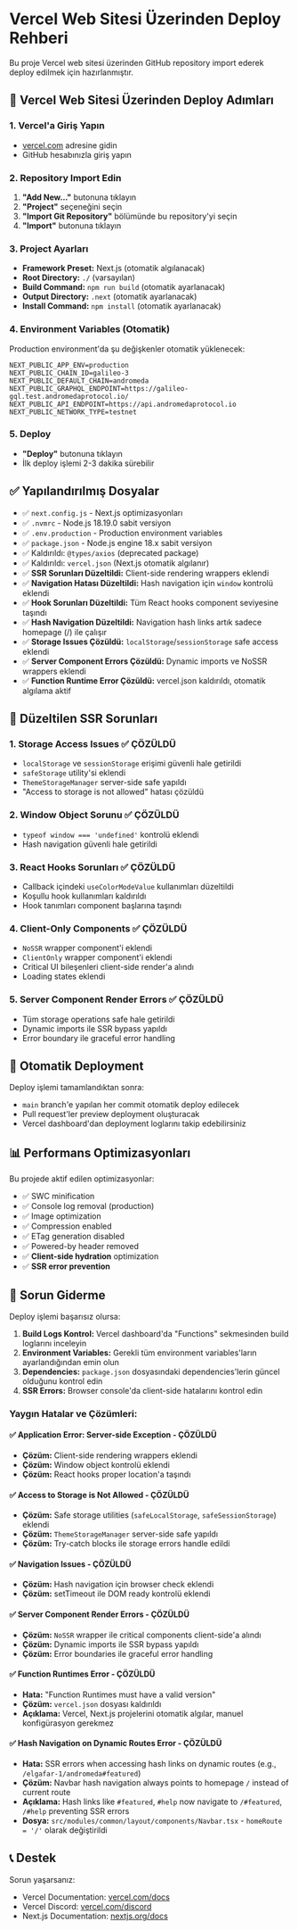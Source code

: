 # Vercel Web Sitesi Üzerinden Deploy Rehberi

Bu proje Vercel web sitesi üzerinden GitHub repository import ederek deploy edilmek için hazırlanmıştır.

## 🚀 Vercel Web Sitesi Üzerinden Deploy Adımları

### 1. Vercel'a Giriş Yapın
- [vercel.com](https://vercel.com) adresine gidin
- GitHub hesabınızla giriş yapın

### 2. Repository Import Edin
1. **"Add New..."** butonuna tıklayın
2. **"Project"** seçeneğini seçin
3. **"Import Git Repository"** bölümünde bu repository'yi seçin
4. **"Import"** butonuna tıklayın

### 3. Project Ayarları
- **Framework Preset:** Next.js (otomatik algılanacak)
- **Root Directory:** `./` (varsayılan)
- **Build Command:** `npm run build` (otomatik ayarlanacak)
- **Output Directory:** `.next` (otomatik ayarlanacak)
- **Install Command:** `npm install` (otomatik ayarlanacak)

### 4. Environment Variables (Otomatik)
Production environment'da şu değişkenler otomatik yüklenecek:

```
NEXT_PUBLIC_APP_ENV=production
NEXT_PUBLIC_CHAIN_ID=galileo-3
NEXT_PUBLIC_DEFAULT_CHAIN=andromeda
NEXT_PUBLIC_GRAPHQL_ENDPOINT=https://galileo-gql.test.andromedaprotocol.io/
NEXT_PUBLIC_API_ENDPOINT=https://api.andromedaprotocol.io
NEXT_PUBLIC_NETWORK_TYPE=testnet
```

### 5. Deploy
- **"Deploy"** butonuna tıklayın
- İlk deploy işlemi 2-3 dakika sürebilir

## ✅ Yapılandırılmış Dosyalar

- ✅ `next.config.js` - Next.js optimizasyonları
- ✅ `.nvmrc` - Node.js 18.19.0 sabit versiyon
- ✅ `.env.production` - Production environment variables
- ✅ `package.json` - Node.js engine 18.x sabit versiyon
- ✅ Kaldırıldı: `@types/axios` (deprecated package)
- ✅ Kaldırıldı: `vercel.json` (Next.js otomatik algılanır)
- ✅ **SSR Sorunları Düzeltildi:** Client-side rendering wrappers eklendi
- ✅ **Navigation Hatası Düzeltildi:** Hash navigation için `window` kontrolü eklendi
- ✅ **Hook Sorunları Düzeltildi:** Tüm React hooks component seviyesine taşındı
- ✅ **Hash Navigation Düzeltildi:** Navigation hash links artık sadece homepage (/) ile çalışır
- ✅ **Storage Issues Çözüldü:** `localStorage`/`sessionStorage` safe access eklendi
- ✅ **Server Component Errors Çözüldü:** Dynamic imports ve NoSSR wrappers eklendi
- ✅ **Function Runtime Error Çözüldü:** vercel.json kaldırıldı, otomatik algılama aktif

## 🔧 Düzeltilen SSR Sorunları

### 1. **Storage Access Issues** ✅ **ÇÖZÜLDÜ**
- `localStorage` ve `sessionStorage` erişimi güvenli hale getirildi
- `safeStorage` utility'si eklendi
- `ThemeStorageManager` server-side safe yapıldı
- "Access to storage is not allowed" hatası çözüldü

### 2. **Window Object Sorunu** ✅ **ÇÖZÜLDÜ**
- `typeof window === 'undefined'` kontrolü eklendi
- Hash navigation güvenli hale getirildi

### 3. **React Hooks Sorunları** ✅ **ÇÖZÜLDÜ**
- Callback içindeki `useColorModeValue` kullanımları düzeltildi
- Koşullu hook kullanımları kaldırıldı
- Hook tanımları component başlarına taşındı

### 4. **Client-Only Components** ✅ **ÇÖZÜLDÜ**
- `NoSSR` wrapper component'i eklendi
- `ClientOnly` wrapper component'i eklendi
- Critical UI bileşenleri client-side render'a alındı
- Loading states eklendi

### 5. **Server Component Render Errors** ✅ **ÇÖZÜLDÜ**
- Tüm storage operations safe hale getirildi
- Dynamic imports ile SSR bypass yapıldı
- Error boundary ile graceful error handling

## 🔄 Otomatik Deployment

Deploy işlemi tamamlandıktan sonra:
- `main` branch'e yapılan her commit otomatik deploy edilecek
- Pull request'ler preview deployment oluşturacak
- Vercel dashboard'dan deployment loglarını takip edebilirsiniz

## 📊 Performans Optimizasyonları

Bu projede aktif edilen optimizasyonlar:
- ✅ SWC minification
- ✅ Console log removal (production)
- ✅ Image optimization
- ✅ Compression enabled
- ✅ ETag generation disabled
- ✅ Powered-by header removed
- ✅ **Client-side hydration** optimization
- ✅ **SSR error prevention**

## 🐛 Sorun Giderme

Deploy işlemi başarısız olursa:

1. **Build Logs Kontrol:** Vercel dashboard'da "Functions" sekmesinden build loglarını inceleyin
2. **Environment Variables:** Gerekli tüm environment variables'ların ayarlandığından emin olun
3. **Dependencies:** `package.json` dosyasındaki dependencies'lerin güncel olduğunu kontrol edin
4. **SSR Errors:** Browser console'da client-side hatalarını kontrol edin

### Yaygın Hatalar ve Çözümleri:

#### ✅ Application Error: Server-side Exception - ÇÖZÜLDÜ
- **Çözüm:** Client-side rendering wrappers eklendi
- **Çözüm:** Window object kontrolü eklendi
- **Çözüm:** React hooks proper location'a taşındı

#### ✅ Access to Storage is Not Allowed - ÇÖZÜLDÜ
- **Çözüm:** Safe storage utilities (`safeLocalStorage`, `safeSessionStorage`) eklendi
- **Çözüm:** `ThemeStorageManager` server-side safe yapıldı
- **Çözüm:** Try-catch blocks ile storage errors handle edildi

#### ✅ Navigation Issues - ÇÖZÜLDÜ
- **Çözüm:** Hash navigation için browser check eklendi
- **Çözüm:** setTimeout ile DOM ready kontrolü eklendi

#### ✅ Server Component Render Errors - ÇÖZÜLDÜ
- **Çözüm:** `NoSSR` wrapper ile critical components client-side'a alındı
- **Çözüm:** Dynamic imports ile SSR bypass yapıldı
- **Çözüm:** Error boundaries ile graceful error handling

#### ✅ Function Runtimes Error - ÇÖZÜLDÜ
- **Hata:** "Function Runtimes must have a valid version"
- **Çözüm:** `vercel.json` dosyası kaldırıldı
- **Açıklama:** Vercel, Next.js projelerini otomatik algılar, manuel konfigürasyon gerekmez

#### ✅ Hash Navigation on Dynamic Routes Error - ÇÖZÜLDÜ
- **Hata:** SSR errors when accessing hash links on dynamic routes (e.g., `/elgafar-1/andromeda#featured`)
- **Çözüm:** Navbar hash navigation always points to homepage `/` instead of current route
- **Açıklama:** Hash links like `#featured`, `#help` now navigate to `/#featured`, `/#help` preventing SSR errors
- **Dosya:** `src/modules/common/layout/components/Navbar.tsx` - `homeRoute = '/'` olarak değiştirildi

## 📞 Destek

Sorun yaşarsanız:
- Vercel Documentation: [vercel.com/docs](https://vercel.com/docs)
- Vercel Discord: [vercel.com/discord](https://vercel.com/discord)
- Next.js Documentation: [nextjs.org/docs](https://nextjs.org/docs)
